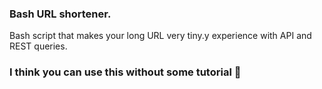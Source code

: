 ### Bash URL shortener.

Bash script that makes your long URL very tiny.y experience with API and REST queries.

### I think you can use this without some tutorial 🙂
